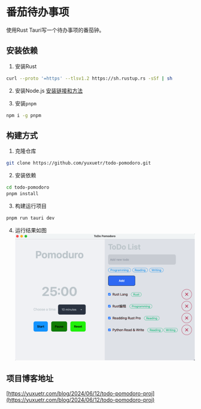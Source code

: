 # 番茄待办事项

使用Rust Tauri写一个待办事项的番茄钟。

## 安装依赖
1. 安装Rust
```bash
curl --proto '=https' --tlsv1.2 https://sh.rustup.rs -sSf | sh
```

2. 安装Node.js
[安装链接和方法](https://nodejs.org/en/download/package-manager)

3. 安装`pnpm`
```bash
npm i -g pnpm
```

## 构建方式

1. 克隆仓库
```bash
git clone https://github.com/yuxuetr/todo-pomodoro.git
```

2. 安装依赖
```bash
cd todo-pomodoro
pnpm install
```

3. 构建运行项目
```bash
pnpm run tauri dev
```

4. 运行结果如图
![待办事项番茄钟](./todo-pomoduro.png)

## 项目博客地址

[https://yuxuetr.com/blog/2024/06/12/todo-pomodoro-proj](https://yuxuetr.com/blog/2024/06/12/todo-pomodoro-proj)



